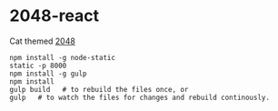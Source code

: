 2048-react
==========
Cat themed [2048](https://github.com/IvanVergiliev/2048-react)

    npm install -g node-static
    static -p 8000
    npm install -g gulp
    npm install
    gulp build   # to rebuild the files once, or
    gulp   # to watch the files for changes and rebuild continously.
